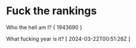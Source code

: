 # Fuck the rankings

Who the hell am I?
{ 1943690 }

What fucking year is it?
[ 2024-03-22T00:51:28Z ]
